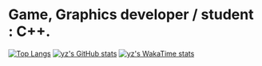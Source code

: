 # Game, Graphics developer / student : C++.
[![Top Langs](https://github-readme-stats.vercel.app/api/top-langs/?username=yz-dev21&theme=one_dark_pro&langs_count=3)](https://github.com/yz-dev21/github-readme-stats)
[![yz's GitHub stats](https://github-readme-stats.vercel.app/api?username=yz-dev21&theme=one_dark_pro)](https://github.com/yz-dev21/github-readme-stats)
[![yz's WakaTime stats](https://github-readme-stats.vercel.app/api/wakatime?username=yz21&theme=one_dark_pro)](https://github.com/anuraghazra/github-readme-stats)
